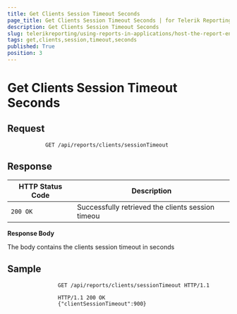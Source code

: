 ```yaml
---
title: Get Clients Session Timeout Seconds
page_title: Get Clients Session Timeout Seconds | for Telerik Reporting Documentation
description: Get Clients Session Timeout Seconds
slug: telerikreporting/using-reports-in-applications/host-the-report-engine-remotely/telerik-reporting-rest-services/rest-api-reference/clients-api/get-clients-session-timeout-seconds
tags: get,clients,session,timeout,seconds
published: True
position: 3
---
```


# Get Clients Session Timeout Seconds



## Request

	
````
            GET /api/reports/clients/sessionTimeout
````



## Response


| HTTP Status Code | Description |
| ------ | ------ |
|`200 OK`|Successfully retrieved the clients session timeou|




__Response Body__ 

The body contains the clients session timeout in seconds         

## Sample

	
````
                GET /api/reports/clients/sessionTimeout HTTP/1.1
````
````
                HTTP/1.1 200 OK
                {"clientSessionTimeout":900}
````

